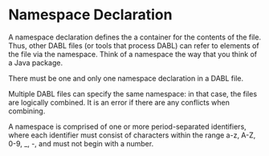 # Namespace Declaration

A namespace declaration defines the a container for the contents of the file.
Thus, other DABL files (or tools that process DABL) can refer to elements of the
file via the namespace. Think of a namespace the way that you think of a Java package.

There must be one and only one namespace declaration in a DABL file.

Multiple DABL files can
specify the same namespace: in that case, the files are logically combined. It is
an error if there are any conflicts when combining.

A namespace is comprised of one or more period-separated identifiers, where each
identifier must consist of characters within the range a-z, A-Z, 0-9, _, -, and must
not begin with a number.

